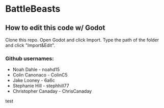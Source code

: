 # BattleBeasts

## How to edit this code w/ Godot
Clone this repo. Open Godot and click Import. Type the path of the folder and click "Import&Edit".

### Github usernames:

 - Noah Dahle - noahd15
 - Colin Canonaco - ColinC5
 - Jake Looney - 6a6c
 - Stephanie Hill - stephhill77
 - Christopher Canaday - ChrisCanaday

test